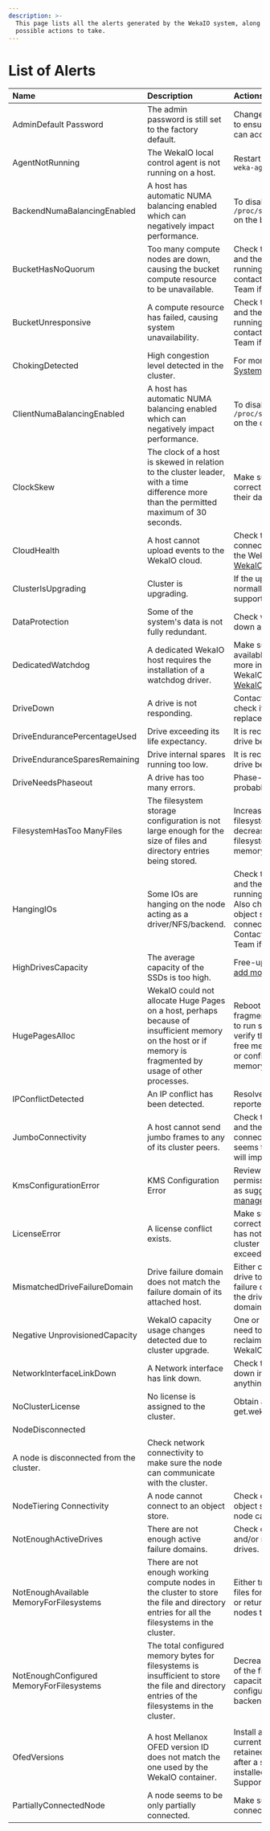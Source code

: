 ```yaml
---
description: >-
  This page lists all the alerts generated by the WekaIO system, along with
  possible actions to take.
---
```


# List of Alerts

| Name | Description | Actions |
| :--- | :--- | :--- |
| AdminDefault Password | The admin password is still set to the factory default.  | Change the admin user password to ensure only authorized users can access the cluster. |
| AgentNotRunning | The WekaIO local control agent is not running on a host. | Restart the agent with `service weka-agent start.` |
| BackendNumaBalancingEnabled | A host has automatic NUMA balancing enabled which can negatively impact performance.  | To disable, run `echo 0 > /proc/sys/kernel/numa_balancing` on the backend host. |
| BucketHasNoQuorum | Too many compute nodes are down, causing the bucket compute resource to be unavailable. | Check that the compute nodes and their hosts are up and running and fully connected; contact the WekaIO Support Team if issue is not resolved. |
| BucketUnresponsive | A compute resource has failed, causing system unavailability.  | Check that the compute nodes and their hosts are up and running and fully connected; contact the WekaIO Support Team if issue is not resolved. |
| ChokingDetected |  High congestion level detected in the cluster. | For more information, refer  to [System Congestion](../system-congestion.md). |
| ClientNumaBalancingEnabled | A host has automatic NUMA balancing enabled which can negatively impact performance.  | To disable, run `echo 0 > /proc/sys/kernel/numa_balancing` on the client host. |
| ClockSkew | The clock of a host is skewed in relation to the cluster leader, with a time difference more than the permitted maximum of 30 seconds. | Make sure NTP is configured correctly on the hosts and that their dates are synchronized. |
| CloudHealth | A host cannot upload events to the WekaIO cloud.  | Check the host has Internet connectivity and is connected to the WekaIO cloud as explained in [WekaIO Support Cloud section](../../support/the-wekaio-support-cloud.md). |
| ClusterIsUpgrading | Cluster is upgrading. | If the upgrade doesn't finish normally, contact the WekaIO support for assistance. |
| DataProtection | Some of the system's data is not fully redundant. | Check which node/host/drive is down and act accordingly. |
| DedicatedWatchdog | A dedicated WekaIO host requires the installation of a  watchdog driver. | Make sure a watchdog is available at /dev/watchdog. For more information, search the WekaIO knowledgebase in the [WekaIO support portal](http://support.weka.io). |
| DriveDown | A drive is not responding. | Contact WekaIO support to check if the drive should be replaced. |
| DriveEndurancePercentageUsed | Drive exceeding its life expectancy. | It is recommended to replace the drive before it fails. |
| DriveEnduranceSparesRemaining | Drive internal spares running too low. | It is recommended to replace the drive before it fails. |
| DriveNeedsPhaseout | A drive has too many errors. | Phase-out the drive and probably replace it. |
| FilesystemHasToo ManyFiles | The filesystem storage configuration is not large enough for the size of files and directory entries being stored.  | Increase the max-files for the filesystem; it may be necessary decrease max-files from another filesystem or install more memory. |
| HangingIOs | Some IOs are hanging on the node acting as a driver/NFS/backend. | Check that the compute nodes and their hosts are up and running, and fully connected. Also check that if a backend object store is configured, it is connected and responsive. Contact the WekaIO Support Team if issue is not resolved. |
| HighDrivesCapacity | The average capacity of the SSDs is too high.  | Free-up space on the SSDs or [add more SSDs](https://docs.weka.io/v/3.4/usage/expanding-and-shrinking-cluster-resources/expansion-of-specific-resources) to the cluster. |
| HugePagesAlloc | WekaIO could not allocate Huge Pages on a host, perhaps because of insufficient memory on the host or if memory is fragmented by usage of other processes. | Reboot the host to avoid memory fragmentation and allow WekaIO to run startIO again. If this fails, verify that the host has enough free memory for use by WekaIO or configure WekaIO to use less memory. |
| IPConflictDetected | An IP conflict has been detected. | Resolve the conflict of the reported IP. |
| JumboConnectivity | A host cannot send jumbo frames to any of its cluster peers.  | Check the host network settings and the switch to which it is connected, even if WekaIO seems to be functional, since this will improve performance. |
| KmsConfigurationError | KMS Configuration Error | Review the KMS credentials, permissions and configuration, as suggested in [KMS management](../../fs/managing-filesystems/kms-management.md). |
| LicenseError | A license conflict exists. | Make sure the cluster is using a correct license; that the license has not expired; and that the cluster allocated space does not exceed the license. |
| MismatchedDriveFailureDomain | Drive failure domain does not match the failure domain of its attached host. | Either connect the mismatched drive to a host with a matching failure domain, or re-provision the drive to erase its failure domain. |
| Negative UnprovisionedCapacity | WekaIO capacity usage changes detected due to cluster upgrade. | One or more of the filesystems need to be resized in order to reclaim capacity; contact the WekaIO Support Team. |
| NetworkInterfaceLinkDown | A Network interface has link down. | Check the connectivity to the down interface and see if there is anything blocking it. |
| NoClusterLicense | No license is assigned to the cluster. | Obtain and install a license from get.weka.io. |
| NodeDisconnected |  A node is disconnected from the cluster.  | Check network connectivity to make sure the node can communicate with the cluster. |
| NodeTiering Connectivity | A node cannot connect to an object store.  | Check connectivity with the object store and make sure the node can communicate with it. |
| NotEnoughActiveDrives | There are not enough active failure domains. | Check connectivity, host status  and/or replace problematic drives. |
| NotEnoughAvailable MemoryForFilesystems | There are not enough working compute nodes in the cluster to store the file and directory entries for all the filesystems in the cluster.  | Either try to decrease the max-files for some of the filesystems or return the dead compute nodes to get their memory back. |
| NotEnoughConfigured MemoryForFilesystems | The total configured memory bytes for filesystems is insufficient to store the file and directory entries of the filesystems in the cluster.  | Decrease the max-files for some of the filesystems, decrease their capacity or increase the configured RAM of the cluster backend hosts. |
|  |  |  |
| OfedVersions | A host Mellanox OFED version ID does not match the one used by the WekaIO container. | Install a supported OFED. If the current version needs to be retained or the alert continues after a supported version is installed, contact the WekaIO Support Team. |
| PartiallyConnectedNode | A node seems to be only partially connected. | Make sure there is no network connectivity issue. |

